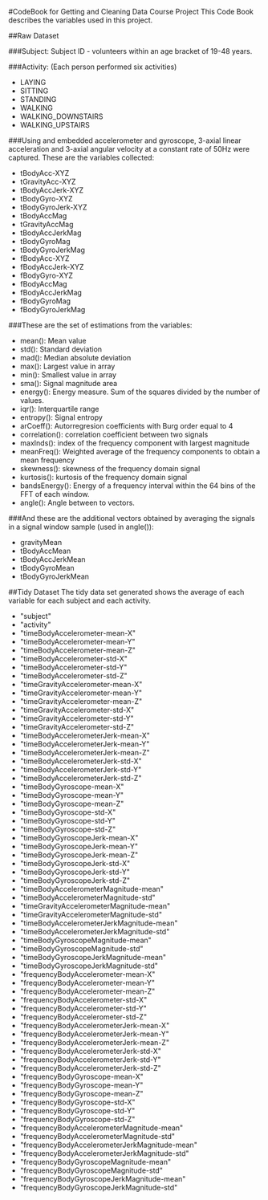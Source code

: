 #CodeBook for Getting and Cleaning Data Course Project
This Code Book describes the variables used in this project.

##Raw Dataset

###Subject:
Subject ID - volunteers within an age bracket of 19-48 years.

###Activity:
(Each person performed six activities)
* LAYING
* SITTING
* STANDING 
* WALKING 
* WALKING_DOWNSTAIRS
* WALKING_UPSTAIRS

###Using and embedded accelerometer and gyroscope, 3-axial linear acceleration and 3-axial angular velocity at a constant rate of 50Hz were captured. These are the variables collected:
* tBodyAcc-XYZ
* tGravityAcc-XYZ
* tBodyAccJerk-XYZ
* tBodyGyro-XYZ
* tBodyGyroJerk-XYZ
* tBodyAccMag
* tGravityAccMag
* tBodyAccJerkMag
* tBodyGyroMag
* tBodyGyroJerkMag
* fBodyAcc-XYZ
* fBodyAccJerk-XYZ
* fBodyGyro-XYZ
* fBodyAccMag
* fBodyAccJerkMag
* fBodyGyroMag
* fBodyGyroJerkMag

###These are the set of estimations from the variables:
* mean(): Mean value
* std(): Standard deviation
* mad(): Median absolute deviation 
* max(): Largest value in array
* min(): Smallest value in array
* sma(): Signal magnitude area
* energy(): Energy measure. Sum of the squares divided by the number of values. 
* iqr(): Interquartile range 
* entropy(): Signal entropy
* arCoeff(): Autorregresion coefficients with Burg order equal to 4
* correlation(): correlation coefficient between two signals
* maxInds(): index of the frequency component with largest magnitude
* meanFreq(): Weighted average of the frequency components to obtain a mean frequency
* skewness(): skewness of the frequency domain signal 
* kurtosis(): kurtosis of the frequency domain signal 
* bandsEnergy(): Energy of a frequency interval within the 64 bins of the FFT of each window.
* angle(): Angle between to vectors.

###And these are the additional vectors obtained by averaging the signals in a signal window sample (used in angle()):
* gravityMean
* tBodyAccMean
* tBodyAccJerkMean
* tBodyGyroMean
* tBodyGyroJerkMean


##Tidy Dataset
The tidy data set generated shows the average of each variable for each subject and each activity. 
* "subject" 
* "activity" 
* "timeBodyAccelerometer-mean-X" 
* "timeBodyAccelerometer-mean-Y" 
* "timeBodyAccelerometer-mean-Z" 
* "timeBodyAccelerometer-std-X" 
* "timeBodyAccelerometer-std-Y" 
* "timeBodyAccelerometer-std-Z" 
* "timeGravityAccelerometer-mean-X" 
* "timeGravityAccelerometer-mean-Y" 
* "timeGravityAccelerometer-mean-Z" 
* "timeGravityAccelerometer-std-X" 
* "timeGravityAccelerometer-std-Y" 
* "timeGravityAccelerometer-std-Z" 
* "timeBodyAccelerometerJerk-mean-X" 
* "timeBodyAccelerometerJerk-mean-Y" 
* "timeBodyAccelerometerJerk-mean-Z" 
* "timeBodyAccelerometerJerk-std-X" 
* "timeBodyAccelerometerJerk-std-Y" 
* "timeBodyAccelerometerJerk-std-Z" 
* "timeBodyGyroscope-mean-X" 
* "timeBodyGyroscope-mean-Y" 
* "timeBodyGyroscope-mean-Z" 
* "timeBodyGyroscope-std-X" 
* "timeBodyGyroscope-std-Y" 
* "timeBodyGyroscope-std-Z" 
* "timeBodyGyroscopeJerk-mean-X" 
* "timeBodyGyroscopeJerk-mean-Y" 
* "timeBodyGyroscopeJerk-mean-Z" 
* "timeBodyGyroscopeJerk-std-X" 
* "timeBodyGyroscopeJerk-std-Y" 
* "timeBodyGyroscopeJerk-std-Z" 
* "timeBodyAccelerometerMagnitude-mean" 
* "timeBodyAccelerometerMagnitude-std" 
* "timeGravityAccelerometerMagnitude-mean" 
* "timeGravityAccelerometerMagnitude-std" 
* "timeBodyAccelerometerJerkMagnitude-mean" 
* "timeBodyAccelerometerJerkMagnitude-std" 
* "timeBodyGyroscopeMagnitude-mean" 
* "timeBodyGyroscopeMagnitude-std" 
* "timeBodyGyroscopeJerkMagnitude-mean" 
* "timeBodyGyroscopeJerkMagnitude-std" 
* "frequencyBodyAccelerometer-mean-X" 
* "frequencyBodyAccelerometer-mean-Y" 
* "frequencyBodyAccelerometer-mean-Z" 
* "frequencyBodyAccelerometer-std-X" 
* "frequencyBodyAccelerometer-std-Y" 
* "frequencyBodyAccelerometer-std-Z" 
* "frequencyBodyAccelerometerJerk-mean-X" 
* "frequencyBodyAccelerometerJerk-mean-Y" 
* "frequencyBodyAccelerometerJerk-mean-Z" 
* "frequencyBodyAccelerometerJerk-std-X" 
* "frequencyBodyAccelerometerJerk-std-Y" 
* "frequencyBodyAccelerometerJerk-std-Z" 
* "frequencyBodyGyroscope-mean-X" 
* "frequencyBodyGyroscope-mean-Y" 
* "frequencyBodyGyroscope-mean-Z" 
* "frequencyBodyGyroscope-std-X" 
* "frequencyBodyGyroscope-std-Y" 
* "frequencyBodyGyroscope-std-Z" 
* "frequencyBodyAccelerometerMagnitude-mean" 
* "frequencyBodyAccelerometerMagnitude-std" 
* "frequencyBodyAccelerometerJerkMagnitude-mean" 
* "frequencyBodyAccelerometerJerkMagnitude-std" 
* "frequencyBodyGyroscopeMagnitude-mean" 
* "frequencyBodyGyroscopeMagnitude-std" 
* "frequencyBodyGyroscopeJerkMagnitude-mean" 
* "frequencyBodyGyroscopeJerkMagnitude-std"
